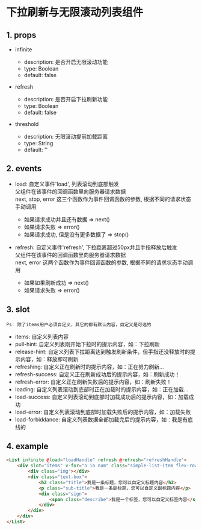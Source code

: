 # 下拉刷新与无限滚动列表组件

## 1. props

- infinite
    * description: 是否开启无限滚动功能
    * type: Boolean
    * default: false

- refresh
    * description: 是否开启下拉刷新功能
    * type: Boolean
    * default: false

- threshold
    * description: 无限滚动提前加载距离
    * type: String
    * default: ''

## 2. events

- load: 
自定义事件'load', 列表滚动到底部触发
<br />父组件在该事件的回调函数里向服务器请求数据
<br />next, stop, error 这三个函数作为事件回调函数的参数, 根据不同的请求状态手动调用
    * 如果请求成功并且还有数据 => next()
    * 如果请求失败 => error()
    * 如果请求成功, 但是没有更多数据了 => stop()

- refresh: 
自定义事件'refresh', 下拉距离超过50px并且手指释放后触发
<br />父组件在该事件的回调函数里向服务器请求数据
<br />next, error 这两个函数作为事件回调函数的参数, 根据不同的请求状态手动调用
    * 如果如果刷新成功 => next()
    * 如果请求失败 => error()

## 3. slot

    Ps: 除了items用户必须自定义，其它的都有默认内容，自定义是可选的 

- items: 自定义列表内容
- pull-hint: 自定义列表刚开始下拉时的提示内容，如：下拉刷新
- release-hint: 自定义列表下拉距离达到触发刷新条件，但手指还没释放时的提示内容，如：释放即可刷新
- refreshing: 自定义正在刷新时的提示内容，如：正在努力刷新…
- refresh-success: 自定义正在刷新成功后的提示内容，如：刷新成功！
- refresh-error: 自定义正在刷新失败后的提示内容，如：刷新失败！
- loading: 自定义列表滚动到底部时正在加载时的提示内容，如：正在加载…
- load-success: 自定义列表滚动到底部时加载成功后的提示内容，如：加载成功
- load-error: 自定义列表滚动到底部时加载失败后的提示内容，如：加载失败
- load-forbiddance: 自定义列表数据全部加载完后的提示内容，如：我是有底线的

## 4. example

```HTML
<List infinite @load="loadHandle" refresh @refresh="refreshHandle">
    <div slot="items" v-for="n in num" class="simple-list-item flex-rowstart-middle">
        <div class="img"></div>
        <div class="text-box">
            <h2 class="title">我是一条标题，您可以自定义标题内容</h2>
            <p class="sub-title">我是一条副标题，您可以自定义副标题内容</p>
            <div class="sign">
                <span class="describe">我是一个标签，您可以自定义标签内容</span>
            </div>
        </div>
    </div>
</List>
```